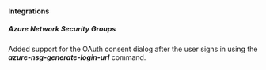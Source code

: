 
#### Integrations

##### Azure Network Security Groups

Added support for the OAuth consent dialog after the user signs in using the ***azure-nsg-generate-login-url*** command.